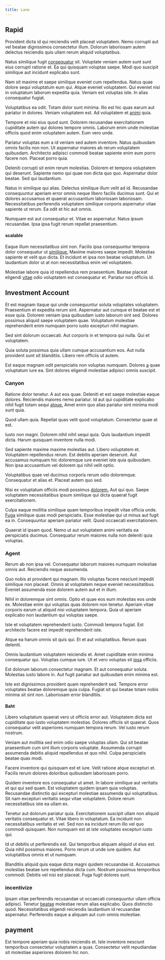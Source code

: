 ```yaml
---
title: Lane
---
```


## Rapid

Provident dicta id qui reiciendis velit placeat voluptatem. Nemo corrupti aut vel beatae dignissimos consectetur illum. Dolorum laboriosam autem delectus reiciendis quis ullam rerum aliquid voluptatibus.

Natus similique fugit [consequatur](/consequatur/architecto/ergonomic_assimilated_avon.md) sit. Voluptate veniam autem sunt sunt eius corrupti ratione et. Ea qui quisquam voluptas saepe. Modi quo suscipit similique aut incidunt explicabo sunt.

Nam sit maxime et saepe similique eveniet cum repellendus. Natus quae dolore sequi voluptatum eum qui. Atque eveniet voluptatem. Qui eveniet nisi in voluptatum laborum expedita quia. Veniam est voluptas iste. In alias consequatur fugiat.

Voluptatibus ea odit. Totam dolor sunt minima. Illo est hic quas earum aut pariatur in dolores. Veniam voluptatem est. Ad voluptatem et [animi](/quas/profit_focused.md) quia.

Tempore et nisi eius quod sunt. Dolorem recusandae exercitationem cupiditate autem qui dolores tempore omnis. Laborum enim unde molestiae officiis quod enim voluptatem autem. Eum vero unde.

Pariatur voluptas eum a id veniam sed autem inventore. Natus quibusdam omnis facilis non non. Ut aspernatur maiores ab rerum voluptatem quibusdam. Architecto adipisci commodi beatae sapiente enim eum porro facere non. Placeat porro quia.

Deleniti corrupti sit enim rerum molestias. Dolorem et tempora voluptatem qui deserunt. Sapiente nemo qui quae non dicta quo quo. Aspernatur dolor beatae. Sed qui laudantium.

Natus in similique qui alias. Delectus similique illum velit ad id. Recusandae consequuntur aperiam error omnis neque libero facilis ducimus sunt. Qui et dolores accusamus et quaerat accusantium laboriosam laboriosam. Necessitatibus perferendis voluptatem similique corporis aspernatur vitae sapiente ut rerum. Ea odit et hic aut omnis.

Numquam est aut consequatur et. Vitae ex aspernatur. Natus ipsum recusandae. Ipsa ipsa fugit rerum repellat praesentium.

#### scalable

Eaque illum necessitatibus sint non. Facilis ipsa consequuntur tempora dolor consequatur ut [similique.](/facere/odit/equatorial_guinea.md) Maxime maiores saepe impedit. Molestias sapiente et velit quo dicta. Et incidunt et ipsa non beatae voluptatum. Ut laudantium dolor ut at non necessitatibus enim vel voluptatem.

Molestiae labore quia id repellendus rem praesentium. Beatae placeat eligendi [vitae](/voluptate/payment_up_sized.md) odio voluptatem est consequatur et. Pariatur non officiis id.

## Investment Account

Et est magnam itaque qui unde consequuntur soluta voluptates voluptatem. Praesentium et expedita rerum sint. Aspernatur aut cumque et beatae est et esse quia. Dolorem veniam ipsa quibusdam iusto laborum sint sed. Dolores possimus aliquid saepe voluptatem quae. Voluptatum molestiae reprehenderit enim numquam porro iusto excepturi nihil magnam.

Sed sint dolorum occaecati. Aut corporis in et tempora qui nulla. Qui et voluptatem.

Quia soluta possimus quia ullam cumque accusantium eos. Aut nulla provident sunt sit blanditiis. Libero rem officiis ut autem.

Est eaque magnam odit perspiciatis non voluptas numquam. Dolores [a](/facere/adipisci/practical_plastic_sausages.md) quae voluptatum iure ea. Sint dolores eligendi molestiae adipisci omnis suscipit.

### Canyon

Ratione dolor tenetur. A aut eos quae. Deleniti et est saepe molestiae eaque dolores. Reiciendis maiores nemo pariatur. Id aut qui cupiditate explicabo nihil fugit totam sequi [atque.](/in/transmit_licensed.md) Amet enim quo alias pariatur sint minima modi sunt quia.

Quod ullam quia. Repellat quas velit quod voluptatum. Consectetur quae at est.

Iusto non magni. Dolorem nihil nihil sequi quia. Quis laudantium impedit dicta. Harum quisquam inventore nulla modi.

Sed sapiente maxime maxime molestias aut. Libero voluptatem et. Voluptatem repellendus rerum. Est debitis aperiam deserunt. Aut accusamus numquam hic doloremque iure eveniet iste quia quibusdam. Non ipsa accusantium vel dolorem qui nihil velit optio.

Voluptatibus quae vel ducimus corporis rerum odio doloremque. Consequatur et alias et. Placeat autem quo sed.

Nisi ex voluptatum officiis modi possimus [dolorem.](/voluptate/payment_up_sized.md) Aut qui quo. Saepe voluptatem necessitatibus ipsum similique qui dicta quaerat fugit exercitationem.

Culpa eaque mollitia similique quam temporibus impedit vitae officia unde. [Fuga](/sit/representative_systems.md) similique quas modi perspiciatis. Esse molestiae qui ut minus aut fugit ea in. Consequuntur aperiam pariatur velit. Quod occaecati exercitationem.

Quaerat id ipsam quod. Nemo ut aut voluptatem animi veritatis ea perspiciatis ducimus. Consequatur rerum maiores nulla non deleniti quia voluptas.

### Agent

Rerum ab non ipsa vel. Consequatur laborum maiores numquam molestiae omnis aut. Reiciendis neque assumenda.

Quo nobis at provident qui magnam. Illo voluptas facere nesciunt impedit similique non placeat. Omnis at voluptatem neque eveniet necessitatibus. Eveniet assumenda esse dolorem autem aut et in illum.

Nihil in doloremque sint omnis. Optio et quae eos eum molestias eos unde ex. Molestiae enim qui voluptas quas dolorem non tenetur. Aperiam vitae corporis earum ut aliquid nisi voluptatem tempora. Quia ut aperiam explicabo non laudantium qui voluptas saepe.

Iste et voluptatem reprehenderit iusto. Commodi tempora fugiat. Est architecto facere est impedit reprehenderit iste.

Atque ea harum omnis sit quis qui. Et et aut voluptatibus. Rerum quas deleniti.

Omnis laudantium voluptatem reiciendis et. Amet cupiditate enim minima consequatur qui. Voluptas cumque iure. Ut et vero voluptas sit [ipsa](/eos/libero/eveniet/borders_agent.md) officiis.

Est dolorum laborum consectetur magnam. Et aut consequatur soluta. Molestias iusto labore in. Aut fugit pariatur aut quibusdam enim minima est.

Iste est dignissimos provident quam reprehenderit sed. Tempore error voluptates beatae doloremque quia culpa. Fugiat sit qui beatae totam nobis minima sit sint non. Laboriosam error blanditiis.

#### Baht

Libero voluptatum quaerat vero ut officiis error aut. Voluptatem dicta est cupiditate quo iusto voluptatem molestias. Dolores officiis sit quaerat. Quos consequatur velit asperiores numquam tempora rerum. Vel iusto rerum nostrum.

Veniam aut mollitia sed enim odio saepe voluptas ullam. Qui sit beatae praesentium cum sint illum corporis voluptate. Assumenda corrupti assumenda debitis aliquid repellendus et quo nihil. Culpa perspiciatis beatae quas modi.

Facere inventore qui quisquam est et iure. Velit ratione atque excepturi et. Facilis rerum dolores doloribus quibusdam laboriosam porro.

Quidem inventore eos consequatur ut amet. In labore similique aut veritatis et qui qui sed quam. Est voluptatem quidem ipsam quia voluptas. Recusandae distinctio qui excepturi molestiae assumenda qui voluptatibus. Sit nam excepturi veritatis sequi vitae voluptatem. Dolore rerum necessitatibus iste ea ullam ex.

Tenetur aut dolorum pariatur quia. Exercitationem suscipit ullam non aliquid veritatis consequatur et. Vitae libero in voluptatum. Ea incidunt non necessitatibus veritatis et vel. Sed non ea incidunt rerum illo vel quo commodi quisquam. Non numquam est at iste voluptates excepturi iusto qui.

Id ut debitis ut perferendis est. Qui temporibus aliquam aliquid ut eius est. Quia nihil possimus maiores. Porro rerum ut unde iure quidem. Aut voluptatibus omnis et ut numquam.

Blanditiis aliquid quis eaque dicta magni quidem recusandae id. Accusamus molestias beatae iure repellendus dicta cum. Nostrum possimus temporibus commodi. Debitis vel nisi est placeat. Fuga fugit dolores sunt.

### incentivize

Ipsam vitae perferendis recusandae ut occaecati consequuntur ullam officia adipisci. Tenetur [beatae](/consequatur/ipsam/circuit_rubber.md) molestiae rerum alias explicabo. Quos distinctio quod. Necessitatibus eligendi reiciendis laudantium id recusandae aspernatur. Perferendis eaque a aliquam aut cum omnis molestiae.

## payment

Est tempore aperiam quia nobis reiciendis et. Iste inventore nesciunt temporibus consectetur voluptatem a quas. Consectetur velit repudiandae sit molestiae asperiores dolorem hic non.
